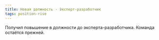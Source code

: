 ```yaml
---
title: Новая должность - Эксперт-разработчик
tags: position-rise
---
```


Получил повышение в должности до эксперта-разработчика. Команда остаётся прежней.
